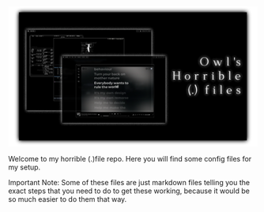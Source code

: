 ![CoverIMG](screenshots/cover.png)

Welcome to my horrible (.)file repo. Here you will find some config files for my setup.

Important Note: Some of these files are just markdown files telling you the exact steps that you need to do to get these working, because it would be so much easier to do them that way.